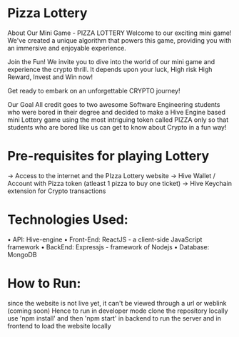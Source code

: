 # Pizza Lottery

About Our Mini Game - PIZZA LOTTERY Welcome to our exciting mini game! We've created a unique algorithm that powers this game, providing you with an immersive and enjoyable experience.

Join the Fun! We invite you to dive into the world of our mini game and experience the crypto thrill. It depends upon your luck, High risk High Reward, Invest and Win now!

Get ready to embark on an unforgettable CRYPTO journey!

Our Goal All credit goes to two awesome Software Engineering students who were bored in their degree and decided to make a Hive Engine based mini Lottery game using the most intriguing token called PIZZA only so that students who are bored like us can get to know about Crypto in a fun way!

# Pre-requisites for playing Lottery
-> Access to the internet and the PIzza Lottery website
-> Hive Wallet / Account with Pizza token (atleast 1 pizza to buy one ticket)
-> Hive Keychain extension for Crypto transactions

# Technologies Used:
•	API: Hive-engine
•	Front-End: ReactJS - a client-side JavaScript framework
•	BackEnd: Expressjs - framework of Nodejs 
•	Database: MongoDB

# How to Run:
since the website is not live yet, it can't be viewed through a url or weblink (coming soon)
Hence to run in developer mode
clone the repository locally
use 'npm install' and then 'npm start' in backend to run the server and in frontend to load the website locally


